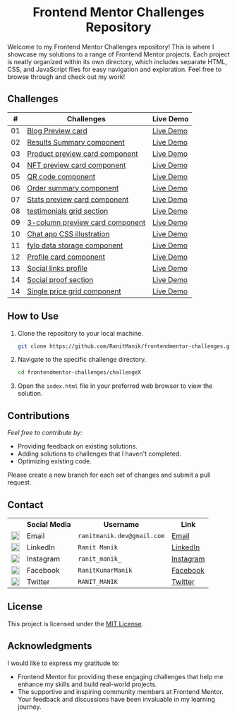 <div align="center">
   <h1>Frontend Mentor Challenges Repository</h1>
</div>

Welcome to my Frontend Mentor Challenges repository! This is where I showcase my solutions to a range of Frontend Mentor
projects. Each project is neatly organized within its own directory, which includes separate HTML, CSS, and JavaScript
files for easy navigation and exploration. Feel free to browse through and check out my work!

## Challenges

| #  | Challenges                                                                          | Live Demo                                                                                                                               |
|:--:|-------------------------------------------------------------------------------------|-----------------------------------------------------------------------------------------------------------------------------------------|
| 01 | [Blog Preview card](FrontendMentor01—Blog-preview-card)                             | [Live Demo](https://ranitmanik.github.io/frontendmentor-challenges/FrontendMentor01%E2%80%94Blog-preview-card/index.html)               |
| 02 | [Results Summary component](FrontendMentor02—Results-summary-component)             | [Live Demo](https://ranitmanik.github.io/frontendmentor-challenges/FrontendMentor02%E2%80%94Results-summary-component/index.html)       |
| 03 | [Product preview card component](FrontendMentor03—Product-preview-card-component)   | [Live Demo](https://ranitmanik.github.io/frontendmentor-challenges/FrontendMentor03%E2%80%94Product-preview-card-component/index.html)  |
| 04 | [NFT preview card component](FrontendMentor04—nft-preview-card-component)           | [Live Demo](https://ranitmanik.github.io/frontendmentor-challenges/FrontendMentor04%E2%80%94nft-preview-card-component/index.html)      |
| 05 | [QR code component](FrontendMentor05—QR%20code%20component)                         | [Live Demo](https://ranitmanik.github.io/frontendmentor-challenges/FrontendMentor05%E2%80%94QR%20code%20component/index.html)           |
| 06 | [Order summary component](FrontendMentor06—Order-summary-component)                 | [Live Demo](https://ranitmanik.github.io/frontendmentor-challenges/FrontendMentor06%E2%80%94Order-summary-component/index.html)         |
| 07 | [Stats preview card component](FrontendMentor07—stats-preview-card-component)       | [Live Demo](https://ranitmanik.github.io/frontendmentor-challenges/FrontendMentor07%E2%80%94stats-preview-card-component/index.html)    |
| 08 | [testimonials grid section](FrontendMentor08—testimonials-grid-section)             | [Live Demo](https://ranitmanik.github.io/frontendmentor-challenges/FrontendMentor08%E2%80%94testimonials-grid-section/index.html)       |
| 09 | [3-column preview card component](FrontendMentor09—3-column-preview-card-component) | [Live Demo](https://ranitmanik.github.io/frontendmentor-challenges/FrontendMentor09%E2%80%943-column-preview-card-component/index.html) |
| 10 | [Chat app CSS illustration](FrontendMentor10—chat-app-css-illustration)             | [Live Demo](https://ranitmanik.github.io/frontendmentor-challenges/FrontendMentor10%E2%80%94chat-app-css-illustration/index.html)       |
| 11 | [fylo data storage component](FrontendMentor11—fylo-data-storage-component)         | [Live Demo](https://ranitmanik.github.io/frontendmentor-challenges/FrontendMentor11%E2%80%94fylo-data-storage-component/index.html)     |
| 12 | [Profile card component](FrontendMentor12—profile-card-component)                   | [Live Demo](https://ranitmanik.github.io/frontendmentor-challenges/FrontendMentor12%E2%80%94profile-card-component/index.html)          |
| 13 | [Social links profile](FrontendMentor13—social-links-profile)                       | [Live Demo](https://ranitmanik.github.io/frontendmentor-challenges/FrontendMentor13%E2%80%94social-links-profile/index.html)            |
| 14 | [Social proof section](FrontendMentor14—social-proof-section)                       | [Live Demo](https://ranitmanik.github.io/frontendmentor-challenges/FrontendMentor14%E2%80%94social-proof-section/index.html)            |
| 14 | [Single price grid component](FrontendMentor15—single-price-grid-component)         | [Live Demo](https://ranitmanik.github.io/frontendmentor-challenges/FrontendMentor15%E2%80%94single-price-grid-component/index.html)     |

## How to Use

1. Clone the repository to your local machine.
   ```bash
   git clone https://github.com/RanitManik/frontendmentor-challenges.git
   ```

2. Navigate to the specific challenge directory.
   ```bash
   cd frontendmentor-challenges/challengeX
   ```

3. Open the `index.html` file in your preferred web browser to view the solution.

## Contributions

_Feel free to contribute by:_

- Providing feedback on existing solutions.
- Adding solutions to challenges that I haven't completed.
- Optimizing existing code.

Please create a new branch for each set of changes and submit a pull request.

## Contact

<table>
  <tr>
    <th></th>
    <th>Social Media</th>
    <th>Username</th>
    <th>Link</th>
  </tr>
  <tr>
    <td><img src="https://cdn4.iconfinder.com/data/icons/social-media-logos-6/512/112-gmail_email_mail-512.png" width="20" /></td>
    <td>Email</td>
    <td><code>ranitmanik.dev@gmail.com</code></td>
    <td><a href="mailto:ranitmanik.dev@gmail.com" target="_blank">Email</a></td>
  </tr>
  <tr>
    <td><img src="https://upload.wikimedia.org/wikipedia/commons/thumb/c/ca/LinkedIn_logo_initials.png/480px-LinkedIn_logo_initials.png" width="20" /></td>
    <td>LinkedIn</td>
    <td><code>Ranit Manik</code></td>
    <td><a href="https://www.linkedin.com/in/ranit-manik/" target="_blank">LinkedIn</a></td>
  </tr>
  <tr>
    <td><img src="https://upload.wikimedia.org/wikipedia/commons/thumb/a/a5/Instagram_icon.png/600px-Instagram_icon.png" width="20" /></td>
    <td>Instagram</td>
    <td><code>ranit_manik_</code></td>
    <td><a href="https://www.instagram.com/ranit_manik_/" target="_blank">Instagram</a></td>
  </tr>
  <tr>
    <td><img src="https://upload.wikimedia.org/wikipedia/commons/6/6c/Facebook_Logo_2023.png" width="20" /></td>
    <td>Facebook</td>
    <td><code>RanitKumarManik</code></td>
    <td><a href="https://www.facebook.com/RanitKumarManik/" target="_blank">Facebook</a></td>
  </tr>
  <tr>
    <td><img src="https://upload.wikimedia.org/wikipedia/commons/thumb/6/6f/Logo_of_Twitter.svg/512px-Logo_of_Twitter.svg.png" width="20" /></td>
    <td>Twitter</td>
    <td><code>RANIT_MANIK</code></td>
    <td><a href="https://twitter.com/RANIT_MANIK" target="_blank">Twitter</a></td>
  </tr>
</table>

## License

This project is licensed under the [MIT License](LICENSE).

## Acknowledgments

I would like to express my gratitude to:

- Frontend Mentor for providing these engaging challenges that help me enhance my skills and build real-world projects.
- The supportive and inspiring community members at Frontend Mentor. Your feedback and discussions have been invaluable
  in my learning journey.
